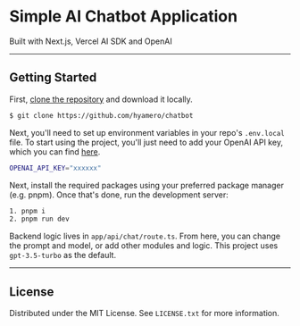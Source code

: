# Simple AI Chatbot Application 
Built with Next.js, Vercel AI SDK and OpenAI

---

## Getting Started

First, [clone the repository](https://github.com/hyamero/chatbot) and download it locally.

```sh
$ git clone https://github.com/hyamero/chatbot
```

Next, you'll need to set up environment variables in your repo's `.env.local` file. To start using the project, you'll just need to add your OpenAI API key, which you can find [here](https://platform.openai.com/api-keys).

```sh
OPENAI_API_KEY="xxxxxx"
```

Next, install the required packages using your preferred package manager (e.g. pnpm). Once that's done, run the development server:

```sh
1. pnpm i
2. pnpm run dev
```

Backend logic lives in `app/api/chat/route.ts`. From here, you can change the prompt and model, or add other modules and logic. This project uses `gpt-3.5-turbo` as the default.

---

<!-- LICENSE -->
## License

Distributed under the MIT License. See `LICENSE.txt` for more information.
